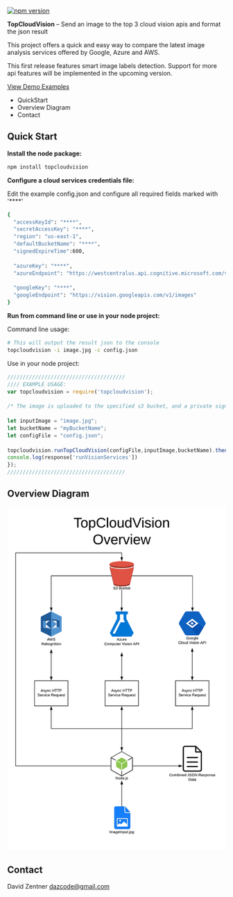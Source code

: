 ﻿
[![npm version](https://badge.fury.io/js/topcloudvision.svg)](https://badge.fury.io/js/topcloudvision)

**TopCloudVision** – Send an image to the top 3 cloud vision apis and format the json result

This project offers a quick and easy way to compare the latest image analysis services offered by Google, Azure and AWS.

This first release features smart image labels detection. Support for more api features will be implemented in the upcoming version.

[View Demo Examples](https://github.com/dazcode/topcloudvision/tree/master/test)


* QuickStart
* Overview Diagram
* Contact

## Quick Start

**Install the node package:**
  ```bash
  npm install topcloudvision
  ```

**Configure a cloud services credentials file:**

Edit the example config.json and configure all required fields marked with '****'
  ```bash
 {   
    "accessKeyId": "****",
    "secretAccessKey": "****",
    "region": "us-east-1",
    "defaultBucketName": "****",
    "signedExpireTime":600,
    
    "azureKey": "****",
    "azureEndpoint": "https://westcentralus.api.cognitive.microsoft.com/vision/v2.0/analyze",

    "googleKey": "****",
    "googleEndpoint": "https://vision.googleapis.com/v1/images"
}
  ```

**Run from command line or use in your node project:**
 
 Command line usage:
  ```bash
  # This will output the result json to the console
  topcloudvision -i image.jpg -c config.json
  ```
 
 Use in your node project:
  ```javascript
//////////////////////////////////////
//// EXAMPLE USAGE:
var topcloudvision = require('topcloudvision');

/* The image is uploaded to the specified s3 bucket, and a private signed URL to the image is used to share the image with external cloud vision apis (Google Cloud, Azure). The expiration time for the signed url can be set in the json config. */

let inputImage = "image.jpg";
let bucketName = "myBucketName";
let configFile = "config.json";

topcloudvision.runTopCloudVision(configFile,inputImage,bucketName).then(function(response){
  console.log(response['runVisionServices'])
});
//////////////////////////////////////
  ```

## Overview Diagram
![alt text](https://raw.githubusercontent.com/dazcode/topcloudvision/master/docs/TopCloudVisionOverview.png)

## Contact

David Zentner dazcode@gmail.com

